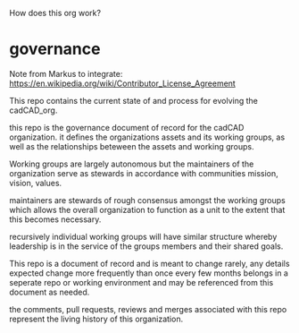 How does this org work?

# governance

Note from Markus to integrate: https://en.wikipedia.org/wiki/Contributor_License_Agreement

This repo contains the current state of and process for evolving the cadCAD_org.


this repo is the governance document of record for the cadCAD organization. it defines the organizations assets and its working groups, as well as the relationships beteween the assets and working groups.

Working groups are largely autonomous but the maintainers of the organization serve as stewards in accordance with communities mission, vision, values.

maintainers are stewards of rough consensus amongst the working groups which allows the overall organization to function as a unit to the extent that this becomes necessary.

recursively individual working groups will have similar structure whereby leadership is in the service of the groups members and their shared goals.

This repo is a document of record and is meant to change rarely, any details expected change more frequently than once every few months belongs in a seperate repo or working environment and may be referenced from this document as needed.

the comments, pull requests, reviews and merges associated with this repo represent the living history of this organization.
